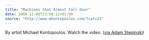 ```yaml
---
title: "Machines that Almost Fall Over"
date: 2008-12-08T23:58:12+01:00
source: "http://www.mkontopoulos.com/?cat=23"
---
```


By artist Michael Kontopoulos. Watch the video. ([via Adam Stepinski](http://delicious.com/adamstep/))

